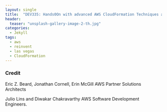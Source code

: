 ```yaml
---
layout: single
title:  "DEV335: Hands0On with advanced AWS CloudFormation Techniques and new features."
header:
  teaser: "unsplash-gallery-image-2-th.jpg"
categories:
  - Jekyll
tags:
  - aws
  - reinvent
  - las vegas
  - CloudFormation
---
```


### Credit
Eric Z. Beard, Jonathan Cornell, Erin McGill
AWS Partner Solutions Architects

Julio Lins and Diwakar Chakravarthy
AWS Software Development Engineers.
